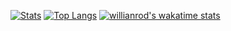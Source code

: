 [![Stats](https://github-readme-stats.vercel.app/api?username=inutwp&theme=merko&show_icons=true&line_height=27)](https://github.com/inutwp/index)
[![Top Langs](https://github-readme-stats.vercel.app/api/top-langs/?username=inutwp&hide=blade,html&theme=merko)](https://github.com/inutwp/index)
[![willianrod's wakatime stats](https://github-readme-stats.vercel.app/api/wakatime?username=inutwp)](https://github.com/inutwp/index)

